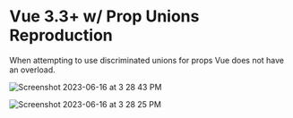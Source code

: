 # Vue 3.3+ w/ Prop Unions Reproduction

When attempting to use discriminated unions for props Vue does not have an overload.

![Screenshot 2023-06-16 at 3 28 43 PM](https://github.com/justin-schroeder/vue-3.3-prop-unions/assets/1950463/b2b48484-25d6-4187-b5a0-9660ef3a2d35)

![Screenshot 2023-06-16 at 3 28 25 PM](https://github.com/justin-schroeder/vue-3.3-prop-unions/assets/1950463/0492ee4e-25e1-478f-8070-c4977c407709)
